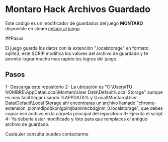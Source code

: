 # Montaro Hack Archivos Guardado
Este codigo es un modificador de guardados del juego **MONTARO** disponible en steam [enlace al juego](https://store.steampowered.com/app/495890/Montaro/)

##Pasos

El juego guarda los datos con la extención ".localstorage" en formato *sqlite3*, este SCRIP modifica los valores del archivo de guardado y te permite lograr mucho mas rapido los logros del juego.

## Pasos
1- Descarga este repositorio
2- La ubicación es "C:\Users\TU NOMBRE\AppData\Local\Montaro\User Data\Default\Local Storage" aunque es mas facil llegar usando %APPDATA% y \Local\Montaro\User Data\Default\Local Storage
ahí encontraras un archivo llamado "chrome-extension_pionmdlpdbkonlgpimjbaminkcbdgjnm_0.localstorage", que debes copiar ese archivo en la carpeta principal del repositorio
3- Ejecuta el script
4- Ya deberia estar modificado y listo para que remplaces el antiguo archivo de guardado.

Cualquier consulta puedes contactarme
